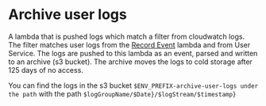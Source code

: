 # Archive user logs

A lambda that is pushed logs which match a filter from cloudwatch logs. The filter matches user logs from the [Record Event](../record-event/README.md) lambda and from User Service. The logs are pushed to this lambda as an event, parsed and written to an archive (s3 bucket). The archive moves the logs to cold storage after 125 days of no access.

You can find the logs in the s3 bucket `$ENV_PREFIX-archive-user-logs under the path` with the path `$logGroupName/$Date}/$logStream/$timestamp}`
